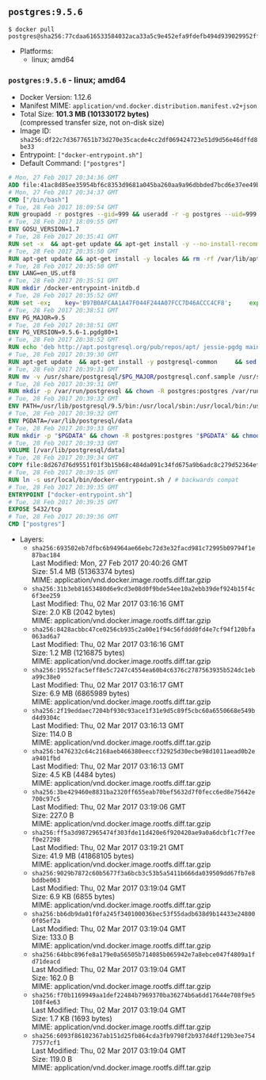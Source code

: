 ## `postgres:9.5.6`

```console
$ docker pull postgres@sha256:77cdaa616533584032aca33a5c9e452efa9fdefb494d939029952ff3a6d2d1cd
```

-	Platforms:
	-	linux; amd64

### `postgres:9.5.6` - linux; amd64

-	Docker Version: 1.12.6
-	Manifest MIME: `application/vnd.docker.distribution.manifest.v2+json`
-	Total Size: **101.3 MB (101330172 bytes)**  
	(compressed transfer size, not on-disk size)
-	Image ID: `sha256:df22c7d3677651b73d270e35cacde4cc2df069424723e51d9d56e46dffd8be33`
-	Entrypoint: `["docker-entrypoint.sh"]`
-	Default Command: `["postgres"]`

```dockerfile
# Mon, 27 Feb 2017 20:34:36 GMT
ADD file:41ac8d85ee35954bf6c8353d9681a045ba260aa9a96dbbded7bcd6e37ee49bea in / 
# Mon, 27 Feb 2017 20:34:37 GMT
CMD ["/bin/bash"]
# Tue, 28 Feb 2017 18:09:54 GMT
RUN groupadd -r postgres --gid=999 && useradd -r -g postgres --uid=999 postgres
# Tue, 28 Feb 2017 18:09:55 GMT
ENV GOSU_VERSION=1.7
# Tue, 28 Feb 2017 20:35:41 GMT
RUN set -x 	&& apt-get update && apt-get install -y --no-install-recommends ca-certificates wget && rm -rf /var/lib/apt/lists/* 	&& wget -O /usr/local/bin/gosu "https://github.com/tianon/gosu/releases/download/$GOSU_VERSION/gosu-$(dpkg --print-architecture)" 	&& wget -O /usr/local/bin/gosu.asc "https://github.com/tianon/gosu/releases/download/$GOSU_VERSION/gosu-$(dpkg --print-architecture).asc" 	&& export GNUPGHOME="$(mktemp -d)" 	&& gpg --keyserver ha.pool.sks-keyservers.net --recv-keys B42F6819007F00F88E364FD4036A9C25BF357DD4 	&& gpg --batch --verify /usr/local/bin/gosu.asc /usr/local/bin/gosu 	&& rm -r "$GNUPGHOME" /usr/local/bin/gosu.asc 	&& chmod +x /usr/local/bin/gosu 	&& gosu nobody true 	&& apt-get purge -y --auto-remove ca-certificates wget
# Tue, 28 Feb 2017 20:35:50 GMT
RUN apt-get update && apt-get install -y locales && rm -rf /var/lib/apt/lists/* 	&& localedef -i en_US -c -f UTF-8 -A /usr/share/locale/locale.alias en_US.UTF-8
# Tue, 28 Feb 2017 20:35:50 GMT
ENV LANG=en_US.utf8
# Tue, 28 Feb 2017 20:35:51 GMT
RUN mkdir /docker-entrypoint-initdb.d
# Tue, 28 Feb 2017 20:35:52 GMT
RUN set -ex; 	key='B97B0AFCAA1A47F044F244A07FCC7D46ACCC4CF8'; 	export GNUPGHOME="$(mktemp -d)"; 	gpg --keyserver ha.pool.sks-keyservers.net --recv-keys "$key"; 	gpg --export "$key" > /etc/apt/trusted.gpg.d/postgres.gpg; 	rm -r "$GNUPGHOME"; 	apt-key list
# Tue, 28 Feb 2017 20:38:51 GMT
ENV PG_MAJOR=9.5
# Tue, 28 Feb 2017 20:38:51 GMT
ENV PG_VERSION=9.5.6-1.pgdg80+1
# Tue, 28 Feb 2017 20:38:52 GMT
RUN echo 'deb http://apt.postgresql.org/pub/repos/apt/ jessie-pgdg main' $PG_MAJOR > /etc/apt/sources.list.d/pgdg.list
# Tue, 28 Feb 2017 20:39:30 GMT
RUN apt-get update 	&& apt-get install -y postgresql-common 	&& sed -ri 's/#(create_main_cluster) .*$/\1 = false/' /etc/postgresql-common/createcluster.conf 	&& apt-get install -y 		postgresql-$PG_MAJOR=$PG_VERSION 		postgresql-contrib-$PG_MAJOR=$PG_VERSION 	&& rm -rf /var/lib/apt/lists/*
# Tue, 28 Feb 2017 20:39:31 GMT
RUN mv -v /usr/share/postgresql/$PG_MAJOR/postgresql.conf.sample /usr/share/postgresql/ 	&& ln -sv ../postgresql.conf.sample /usr/share/postgresql/$PG_MAJOR/ 	&& sed -ri "s!^#?(listen_addresses)\s*=\s*\S+.*!\1 = '*'!" /usr/share/postgresql/postgresql.conf.sample
# Tue, 28 Feb 2017 20:39:31 GMT
RUN mkdir -p /var/run/postgresql && chown -R postgres:postgres /var/run/postgresql && chmod g+s /var/run/postgresql
# Tue, 28 Feb 2017 20:39:32 GMT
ENV PATH=/usr/lib/postgresql/9.5/bin:/usr/local/sbin:/usr/local/bin:/usr/sbin:/usr/bin:/sbin:/bin
# Tue, 28 Feb 2017 20:39:32 GMT
ENV PGDATA=/var/lib/postgresql/data
# Tue, 28 Feb 2017 20:39:33 GMT
RUN mkdir -p "$PGDATA" && chown -R postgres:postgres "$PGDATA" && chmod 777 "$PGDATA" # this 777 will be replaced by 700 at runtime (allows semi-arbitrary "--user" values)
# Tue, 28 Feb 2017 20:39:33 GMT
VOLUME [/var/lib/postgresql/data]
# Tue, 28 Feb 2017 20:39:34 GMT
COPY file:8d267d76d9551f01f3b15b68c484da091c34fd675a9b6adc8c279d52364efdfc in /usr/local/bin/ 
# Tue, 28 Feb 2017 20:39:35 GMT
RUN ln -s usr/local/bin/docker-entrypoint.sh / # backwards compat
# Tue, 28 Feb 2017 20:39:35 GMT
ENTRYPOINT ["docker-entrypoint.sh"]
# Tue, 28 Feb 2017 20:39:35 GMT
EXPOSE 5432/tcp
# Tue, 28 Feb 2017 20:39:36 GMT
CMD ["postgres"]
```

-	Layers:
	-	`sha256:693502eb7dfbc6b94964ae66ebc72d3e32facd981c72995b09794f1e87bac184`  
		Last Modified: Mon, 27 Feb 2017 20:40:26 GMT  
		Size: 51.4 MB (51363374 bytes)  
		MIME: application/vnd.docker.image.rootfs.diff.tar.gzip
	-	`sha256:31b3eb81653480d6e9cd3e08d0f9bde54ee10a2ebb39def924b15f4c6f3ee259`  
		Last Modified: Thu, 02 Mar 2017 03:16:16 GMT  
		Size: 2.0 KB (2042 bytes)  
		MIME: application/vnd.docker.image.rootfs.diff.tar.gzip
	-	`sha256:8428acbbc47ce0256cb935c2a00e1f94c56fddd0fd4e7cf94f120bfa063ad6a7`  
		Last Modified: Thu, 02 Mar 2017 03:16:16 GMT  
		Size: 1.2 MB (1216875 bytes)  
		MIME: application/vnd.docker.image.rootfs.diff.tar.gzip
	-	`sha256:19552fac5eff8e5c7247c4554ea60b4c6376c2787563935b524dc1eba99c38e0`  
		Last Modified: Thu, 02 Mar 2017 03:16:17 GMT  
		Size: 6.9 MB (6865989 bytes)  
		MIME: application/vnd.docker.image.rootfs.diff.tar.gzip
	-	`sha256:2f19eddaec7204bf930c93ace1f31e9d5c89f5cbc60a6550668e549bd4d9304c`  
		Last Modified: Thu, 02 Mar 2017 03:16:13 GMT  
		Size: 114.0 B  
		MIME: application/vnd.docker.image.rootfs.diff.tar.gzip
	-	`sha256:b476232c64c2168aeb466380eeccf32925d30ecbe98d1011aead0b2ea9401fbd`  
		Last Modified: Thu, 02 Mar 2017 03:16:13 GMT  
		Size: 4.5 KB (4484 bytes)  
		MIME: application/vnd.docker.image.rootfs.diff.tar.gzip
	-	`sha256:3be429460e8831ba2320ff655eab70bef5632d7f0fecc6ed8e75642e700c97c5`  
		Last Modified: Thu, 02 Mar 2017 03:19:06 GMT  
		Size: 227.0 B  
		MIME: application/vnd.docker.image.rootfs.diff.tar.gzip
	-	`sha256:ff5a3d9872965474f303fde11d420e6f920420ae9a0a6dcbf1c7f7eef0e27298`  
		Last Modified: Thu, 02 Mar 2017 03:19:21 GMT  
		Size: 41.9 MB (41868105 bytes)  
		MIME: application/vnd.docker.image.rootfs.diff.tar.gzip
	-	`sha256:9029b7872c60b5677f3a6bcb3c53b5a5411b666da039509dd67fb7e8bddbe063`  
		Last Modified: Thu, 02 Mar 2017 03:19:04 GMT  
		Size: 6.9 KB (6855 bytes)  
		MIME: application/vnd.docker.image.rootfs.diff.tar.gzip
	-	`sha256:bb6db9da01f0fa245f340100036bec53f55dadb638d9b14433e248000f05ef2a`  
		Last Modified: Thu, 02 Mar 2017 03:19:04 GMT  
		Size: 133.0 B  
		MIME: application/vnd.docker.image.rootfs.diff.tar.gzip
	-	`sha256:64bbc896fe8a179e0a56505b714085b065942e7a8ebce047f4809a1fd71deacd`  
		Last Modified: Thu, 02 Mar 2017 03:19:04 GMT  
		Size: 162.0 B  
		MIME: application/vnd.docker.image.rootfs.diff.tar.gzip
	-	`sha256:f70b1169949aa1def22484b7969370ba36274b6a6dd17644e708f9e5108f4e63`  
		Last Modified: Thu, 02 Mar 2017 03:19:04 GMT  
		Size: 1.7 KB (1693 bytes)  
		MIME: application/vnd.docker.image.rootfs.diff.tar.gzip
	-	`sha256:6093f86102367ab151d25fb864cda3fb9798f2b937d4df129b3ee75477577cf1`  
		Last Modified: Thu, 02 Mar 2017 03:19:04 GMT  
		Size: 119.0 B  
		MIME: application/vnd.docker.image.rootfs.diff.tar.gzip

